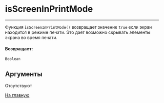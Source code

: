 # isScreenInPrintMode

---

Функция `isScreenInPrintMode()` возвращает значение `true` если экран находится в режиме печати. Это дает возможно скрывать элементы экрана во время печати.

#### Возвращает:

`Boolean`

## Аргументы

Отсутствуют



[На главную](./)